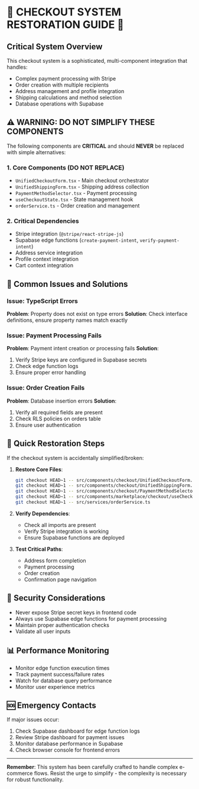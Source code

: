 
# 🚨 CHECKOUT SYSTEM RESTORATION GUIDE 🚨

## Critical System Overview

This checkout system is a sophisticated, multi-component integration that handles:
- Complex payment processing with Stripe
- Order creation with multiple recipients
- Address management and profile integration
- Shipping calculations and method selection
- Database operations with Supabase

## ⚠️ WARNING: DO NOT SIMPLIFY THESE COMPONENTS

The following components are **CRITICAL** and should **NEVER** be replaced with simple alternatives:

### 1. Core Components (DO NOT REPLACE)
- `UnifiedCheckoutForm.tsx` - Main checkout orchestrator
- `UnifiedShippingForm.tsx` - Shipping address collection
- `PaymentMethodSelector.tsx` - Payment processing
- `useCheckoutState.tsx` - State management hook
- `orderService.ts` - Order creation and management

### 2. Critical Dependencies
- Stripe integration (`@stripe/react-stripe-js`)
- Supabase edge functions (`create-payment-intent`, `verify-payment-intent`)
- Address service integration
- Profile context integration
- Cart context integration

## 🔧 Common Issues and Solutions

### Issue: TypeScript Errors
**Problem**: Property does not exist on type errors
**Solution**: Check interface definitions, ensure property names match exactly

### Issue: Payment Processing Fails
**Problem**: Payment intent creation or processing fails
**Solution**: 
1. Verify Stripe keys are configured in Supabase secrets
2. Check edge function logs
3. Ensure proper error handling

### Issue: Order Creation Fails
**Problem**: Database insertion errors
**Solution**:
1. Verify all required fields are present
2. Check RLS policies on orders table
3. Ensure user authentication

## 🚀 Quick Restoration Steps

If the checkout system is accidentally simplified/broken:

1. **Restore Core Files**:
   ```bash
   git checkout HEAD~1 -- src/components/checkout/UnifiedCheckoutForm.tsx
   git checkout HEAD~1 -- src/components/checkout/UnifiedShippingForm.tsx
   git checkout HEAD~1 -- src/components/checkout/PaymentMethodSelector.tsx
   git checkout HEAD~1 -- src/components/marketplace/checkout/useCheckoutState.tsx
   git checkout HEAD~1 -- src/services/orderService.ts
   ```

2. **Verify Dependencies**:
   - Check all imports are present
   - Verify Stripe integration is working
   - Ensure Supabase functions are deployed

3. **Test Critical Paths**:
   - Address form completion
   - Payment processing
   - Order creation
   - Confirmation page navigation

## 🔐 Security Considerations

- Never expose Stripe secret keys in frontend code
- Always use Supabase edge functions for payment processing
- Maintain proper authentication checks
- Validate all user inputs

## 📊 Performance Monitoring

- Monitor edge function execution times
- Track payment success/failure rates
- Watch for database query performance
- Monitor user experience metrics

## 🆘 Emergency Contacts

If major issues occur:
1. Check Supabase dashboard for edge function logs
2. Review Stripe dashboard for payment issues
3. Monitor database performance in Supabase
4. Check browser console for frontend errors

---

**Remember**: This system has been carefully crafted to handle complex e-commerce flows. Resist the urge to simplify - the complexity is necessary for robust functionality.
